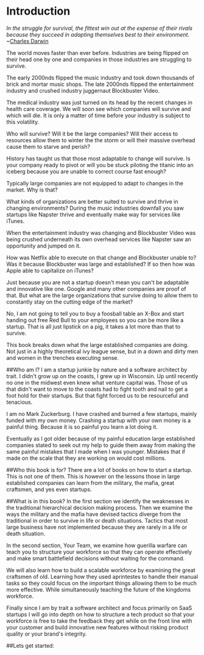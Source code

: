 # Introduction
_In the struggle for survival, the fittest win out at the expense of their rivals because they succeed in adapting themselves best to their environment._
~[Charles Darwin](http://www.biographyonline.net/scientists/darwin-quotes.html)

The world moves faster than ever before. Industries are being flipped on their head one by one and companies in those industries are struggling to survive.

The early 2000nds flipped the music industry and took down thousands of brick and mortar music shops. The late 2000nds flipped the entertainment industry and crushed industry juggernaut Blockbuster Video.

The medical industry was just turned on its head by the recent changes in health care coverage. We will soon see which companies will survive and which will die. It is only a matter of time before your industry is subject to this volatility.

Who will survive? Will it be the large companies? Will their access to resources allow them to winter the the storm or will their massive overhead cause them to starve and perish?

History has taught us that those most adaptable to change will survive. Is your company ready to pivot or will you be stuck piloting the titanic into an iceberg because you are unable to correct course fast enough?

Typically large companies are not equipped to adapt to changes in the market. Why is that?

What kinds of organizations are better suited to survive and thrive in changing environments? During the music industries downfall you saw startups like Napster thrive and eventually make way for services like iTunes.

When the entertainment industry was changing and Blockbuster Video was being crushed underneath its own overhead services like Napster saw an opportunity and jumped on it.

How was Netflix able to execute on that change and Blockbuster unable to? Was it because Blockbuster was large and established? If so then how was Apple able to capitalize on iTunes?

Just because you are not a startup doesn't mean you can't be adaptable and innovative like one. Google and many other companies are proof of that. But what are the large organizations that survive doing to allow them to constantly stay on the cutting edge of the market?

No, I am not going to tell you to buy a foosball table an X-Box and start handing out free Red Bull to your employees so you can be more like a startup. That is all just lipstick on a pig, it takes a lot more than that to survive.

This book breaks down what the large established companies are doing.  Not just in a highly theoretical ivy league sense, but in a down and dirty men and women in the trenches executing sense.

##Who am I?
I am a startup junkie by nature and a software architect by trait.  I didn't grow up on the coasts, I grew up in Wisconsin. Up until recently no one in the midwest even knew what venture capital was. Those of us that didn't want to move to the coasts had to fight tooth and nail to get a foot hold for their startups. But that fight forced us to be resourceful and tenacious.

I am no Mark Zuckerburg. I have crashed and burned a few startups, mainly funded with my own money. Crashing a startup with your own money is a painful thing. Because it is so painful you learn a lot doing it.

Eventually as I got older because of my painful education large established companies stated to seek out my help to guide them away from making the same painful mistakes that I made when I was younger. Mistakes that if made on the scale that they are working on would cost millions.

##Who this book is for?
There are a lot of books on how to start a startup. This is not one of them. This is however on the lessons those in large established companies can learn from the military, the mafia, great craftsmen, and yes even startups.


##What is in this book?
In the first section we identify the weaknesses in the traditional hierarchical decision making process. Then we examine the ways the military and the mafia have devised tactics diverge from the traditional in order to survive in life or death situations. Tactics that most large business have not implemented because they are rarely in a life or death situation.

In the second section, Your Team, we examine how guerilla warfare can teach you to structure your workforce so that they can operate effectively and make smart battlefield decisions without waiting for the command.

We will also learn how to build a scalable workforce by examining the great craftsmen of old. Learning how they used aprintestes to handle their manual tasks so they could focus on the important things allowing them to be much more effective. While simultaneously teaching the future of the kingdoms workforce.

Finally since I am by trait a software architect and focus primarily on SaaS startups I will go into depth on how to structure a tech product so that your workforce is free to take the feedback they get while on the front line with your customer and build innovative new features without risking product quality or your brand's integrity.


##Lets get started:



